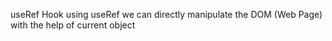 useRef Hook
using useRef we can directly manipulate the DOM (Web Page) with the help of current object

